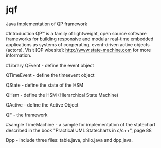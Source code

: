 jqf
===

Java implementation of QP framework

#Introduction
QP™ is a family of lightweight, open source software frameworks for building responsive 
and modular real-time embedded applications as systems of cooperating, event-driven 
active objects (actors).  Visit [QP wbesite]: http://www.state-machine.com for more information.

#Library
QEvent -  define the event object  

QTimeEvent - define the timeevent object  

QState - define the state of the HSM  

QHsm - define the HSM (Hierarchical State Machine)  

QActive - define the Active Object  

QF - the framework  


#sample
TimeMachine - a sample for implementation of the statechart described in the book "Practical UML Statecharts in c/c++", page 88  

Dpp - include three files:  table.java, philo.java and dpp.java.   

 
